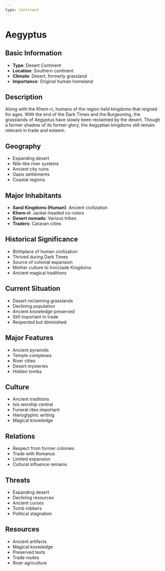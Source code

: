 ```yaml
---
type: Continent
---
```


# Aegyptus

## Basic Information
- **Type**: Desert Continent
- **Location**: Southern continent
- **Climate**: Desert, formerly grassland
- **Importance**: Original human homeland

## Description
Along with the Khem-ri, humans of the region held kingdoms that reigned for ages. With the end of the Dark Times and the Burgeoning, the grasslands of Aegyptus have slowly been reclaimed by the desert. Though a former shadow of its former glory, the Aegyptian kingdoms still remain relevant in trade and esteem.

## Geography
- Expanding desert
- Nile-like river systems
- Ancient city ruins
- Oasis settlements
- Coastal regions

## Major Inhabitants
- **Sand Kingdoms (Human)**: Ancient civilization
- **Khem-ri**: Jackal-headed co-rulers
- **Desert nomads**: Various tribes
- **Traders**: Caravan cities

## Historical Significance
- Birthplace of human civilization
- Thrived during Dark Times
- Source of colonial expansion
- Mother culture to Iron/Jade Kingdoms
- Ancient magical traditions

## Current Situation
- Desert reclaiming grasslands
- Declining population
- Ancient knowledge preserved
- Still important in trade
- Respected but diminished

## Major Features
- Ancient pyramids
- Temple complexes
- River cities
- Desert mysteries
- Hidden tombs

## Culture
- Ancient traditions
- Isis worship central
- Funeral rites important
- Hieroglyphic writing
- Magical knowledge

## Relations
- Respect from former colonies
- Trade with Romanus
- Limited expansion
- Cultural influence remains

## Threats
- Expanding desert
- Declining resources
- Ancient curses
- Tomb robbers
- Political stagnation

## Resources
- Ancient artifacts
- Magical knowledge
- Preserved texts
- Trade routes
- River agriculture